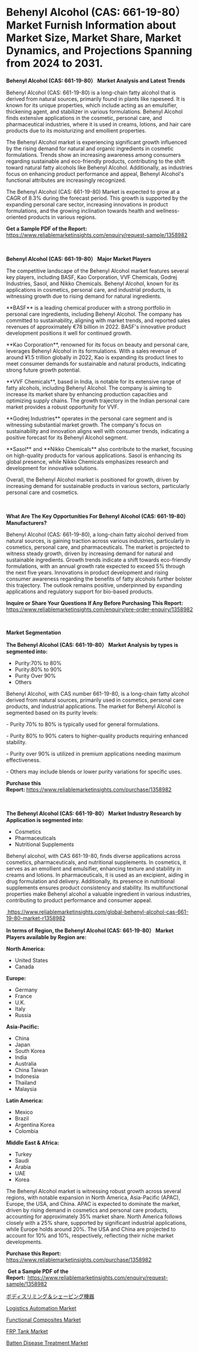 <p><h1>Behenyl Alcohol (CAS: 661-19-80） Market Furnish Information about Market Size, Market Share, Market Dynamics, and Projections Spanning from 2024 to 2031.</h1></p><p><strong>Behenyl Alcohol (CAS: 661-19-80） Market Analysis and Latest Trends</strong></p>
<p><p>Behenyl Alcohol (CAS: 661-19-80) is a long-chain fatty alcohol that is derived from natural sources, primarily found in plants like rapeseed. It is known for its unique properties, which include acting as an emulsifier, thickening agent, and stabilizer in various formulations. Behenyl Alcohol finds extensive applications in the cosmetic, personal care, and pharmaceutical industries, where it is used in creams, lotions, and hair care products due to its moisturizing and emollient properties.</p><p>The Behenyl Alcohol market is experiencing significant growth influenced by the rising demand for natural and organic ingredients in cosmetic formulations. Trends show an increasing awareness among consumers regarding sustainable and eco-friendly products, contributing to the shift toward natural fatty alcohols like Behenyl Alcohol. Additionally, as industries focus on enhancing product performance and appeal, Behenyl Alcohol's functional attributes are increasingly recognized.</p><p>The Behenyl Alcohol (CAS: 661-19-80) Market is expected to grow at a CAGR of 8.3% during the forecast period. This growth is supported by the expanding personal care sector, increasing innovations in product formulations, and the growing inclination towards health and wellness-oriented products in various regions.</p></p>
<p><strong>Get a Sample PDF of the Report:&nbsp;</strong> <a href="https://www.reliablemarketinsights.com/enquiry/request-sample/1358982">https://www.reliablemarketinsights.com/enquiry/request-sample/1358982</a></p>
<p>&nbsp;</p>
<p><strong>Behenyl Alcohol (CAS: 661-19-80） Major Market Players</strong></p>
<p><p>The competitive landscape of the Behenyl Alcohol market features several key players, including BASF, Kao Corporation, VVF Chemicals, Godrej Industries, Sasol, and Nikko Chemicals. Behenyl Alcohol, known for its applications in cosmetics, personal care, and industrial products, is witnessing growth due to rising demand for natural ingredients.</p><p>**BASF** is a leading chemical producer with a strong portfolio in personal care ingredients, including Behenyl Alcohol. The company has committed to sustainability, aligning with market trends, and reported sales revenues of approximately €78 billion in 2022. BASF's innovative product development positions it well for continued growth.</p><p>**Kao Corporation**, renowned for its focus on beauty and personal care, leverages Behenyl Alcohol in its formulations. With a sales revenue of around ¥1.5 trillion globally in 2022, Kao is expanding its product lines to meet consumer demands for sustainable and natural products, indicating strong future growth potential.</p><p>**VVF Chemicals**, based in India, is notable for its extensive range of fatty alcohols, including Behenyl Alcohol. The company is aiming to increase its market share by enhancing production capacities and optimizing supply chains. The growth trajectory in the Indian personal care market provides a robust opportunity for VVF.</p><p>**Godrej Industries** operates in the personal care segment and is witnessing substantial market growth. The company's focus on sustainability and innovation aligns well with consumer trends, indicating a positive forecast for its Behenyl Alcohol segment.</p><p>**Sasol** and **Nikko Chemicals** also contribute to the market, focusing on high-quality products for various applications. Sasol is enhancing its global presence, while Nikko Chemicals emphasizes research and development for innovative solutions.</p><p>Overall, the Behenyl Alcohol market is positioned for growth, driven by increasing demand for sustainable products in various sectors, particularly personal care and cosmetics.</p></p>
<p>&nbsp;</p>
<p><strong>What Are The Key Opportunities For Behenyl Alcohol (CAS: 661-19-80） Manufacturers?</strong></p>
<p><p>Behenyl Alcohol (CAS: 661-19-80), a long-chain fatty alcohol derived from natural sources, is gaining traction across various industries, particularly in cosmetics, personal care, and pharmaceuticals. The market is projected to witness steady growth, driven by increasing demand for natural and sustainable ingredients. Growth trends indicate a shift towards eco-friendly formulations, with an annual growth rate expected to exceed 5% through the next five years. Innovations in product development and rising consumer awareness regarding the benefits of fatty alcohols further bolster this trajectory. The outlook remains positive, underpinned by expanding applications and regulatory support for bio-based products.</p></p>
<p><strong>Inquire or Share Your Questions If Any Before Purchasing This Report:</strong> <a href="https://www.reliablemarketinsights.com/enquiry/pre-order-enquiry/1358982">https://www.reliablemarketinsights.com/enquiry/pre-order-enquiry/1358982</a></p>
<p>&nbsp;</p>
<p><strong>Market Segmentation</strong></p>
<p><strong>The Behenyl Alcohol (CAS: 661-19-80） Market Analysis by types is segmented into:</strong></p>
<p><ul><li>Purity:70% to 80%</li><li>Purity:80% to 90%</li><li>Purity Over 90%</li><li>Others</li></ul></p>
<p><p>Behenyl Alcohol, with CAS number 661-19-80, is a long-chain fatty alcohol derived from natural sources, primarily used in cosmetics, personal care products, and industrial applications. The market for Behenyl Alcohol is segmented based on its purity levels: </p><p>- Purity 70% to 80% is typically used for general formulations. </p><p>- Purity 80% to 90% caters to higher-quality products requiring enhanced stability. </p><p>- Purity over 90% is utilized in premium applications needing maximum effectiveness. </p><p>- Others may include blends or lower purity variations for specific uses.</p></p>
<p><strong>Purchase this Report:&nbsp;</strong><a href="https://www.reliablemarketinsights.com/purchase/1358982">https://www.reliablemarketinsights.com/purchase/1358982</a></p>
<p>&nbsp;</p>
<p><strong>The Behenyl Alcohol (CAS: 661-19-80） Market Industry Research by Application is segmented into:</strong></p>
<p><ul><li>Cosmetics</li><li>Pharmaceuticals</li><li>Nutritional Supplements</li></ul></p>
<p><p>Behenyl alcohol, with CAS 661-19-80, finds diverse applications across cosmetics, pharmaceuticals, and nutritional supplements. In cosmetics, it serves as an emollient and emulsifier, enhancing texture and stability in creams and lotions. In pharmaceuticals, it is used as an excipient, aiding in drug formulation and delivery. Additionally, its presence in nutritional supplements ensures product consistency and stability. Its multifunctional properties make Behenyl alcohol a valuable ingredient in various industries, contributing to product performance and consumer appeal.</p></p>
<p><a href="https://www.reliablemarketinsights.com/global-behenyl-alcohol-cas-661-19-80-market-r1358982">&nbsp;https://www.reliablemarketinsights.com/global-behenyl-alcohol-cas-661-19-80-market-r1358982</a></p>
<p><strong>In terms of Region, the Behenyl Alcohol (CAS: 661-19-80） Market Players available by Region are:</strong></p>
<p>
    <p> <strong> North America: </strong>
        <ul>
            <li>United States</li>
            <li>Canada</li>
        </ul>
        </p> 
    <p> <strong> Europe: </strong>
        <ul>
            <li>Germany</li>
            <li>France</li>
            <li>U.K.</li>
            <li>Italy</li>
            <li>Russia</li>
        </ul>
        </p> 
    <p> <strong> Asia-Pacific: </strong>
        <ul>
            <li>China</li>
            <li>Japan</li>
            <li>South Korea</li>
            <li>India</li>
            <li>Australia</li>
            <li>China Taiwan</li>
            <li>Indonesia</li>
            <li>Thailand</li>
            <li>Malaysia</li>
        </ul>
        </p> 
    <p> <strong> Latin America: </strong>
        <ul>
            <li>Mexico</li>
            <li>Brazil</li>
            <li>Argentina Korea</li>
            <li>Colombia</li>
        </ul>
        </p> 
    <p> <strong> Middle East & Africa: </strong>
        <ul>
            <li>Turkey</li>
            <li>Saudi</li>
            <li>Arabia</li>
            <li>UAE</li>
            <li>Korea</li>
        </ul>
    </p>
    </p>
<p><p>The Behenyl Alcohol market is witnessing robust growth across several regions, with notable expansion in North America, Asia-Pacific (APAC), Europe, the USA, and China. APAC is expected to dominate the market, driven by rising demand in cosmetics and personal care products, accounting for approximately 35% market share. North America follows closely with a 25% share, supported by significant industrial applications, while Europe holds around 20%. The USA and China are projected to account for 10% and 10%, respectively, reflecting their niche market developments.</p></p>
<p><strong>Purchase this Report: </strong><a href="https://www.reliablemarketinsights.com/purchase/1358982">https://www.reliablemarketinsights.com/purchase/1358982</a></p>
<p>&nbsp;<strong>Get a Sample PDF of the Report:&nbsp;&nbsp;</strong><a href="https://www.reliablemarketinsights.com/enquiry/request-sample/1358982">https://www.reliablemarketinsights.com/enquiry/request-sample/1358982</a></p>
<p><strong></strong></p>
<p><p><a href="https://medium.com/@ammar.jarrah.93/body-slimming-shaping-equipment-market-%E3%81%AF-%E3%82%B3%E3%82%B9%E3%83%88%E7%AE%A1%E7%90%86%E3%81%A8%E5%8A%B9%E7%8E%87%E5%90%91%E4%B8%8A%E3%82%92%E5%84%AA%E5%85%88%E3%81%97%E3%81%BE%E3%81%99-%E3%81%95%E3%82%89%E3%81%AB-%E5%A0%B1%E5%91%8A%E6%9B%B8%E3%81%AF%E5%B8%82%E5%A0%B4%E3%81%AE%E9%9C%80%E8%A6%81%E9%9D%A2%E3%81%A8%E4%BE%9B%E7%B5%A6%E9%9D%A2%E3%81%AE%E4%B8%A1%E6%96%B9%E3%82%92%E3%82%AB%E3%83%90%E3%83%BC%E3%81%97%E3%81%A6%E3%81%84%E3%81%BE%E3%81%99-body-e0a4931b2322">ボディスリミング＆シェーピング機器</a></p><p><a href="https://www.linkedin.com/pulse/what-influencing-future-logistics-automation-market-insights-i3pfe?trackingId=fFCK5OJeQV%2Bnn5eeoG97yg%3D%3D">Logistics Automation Market</a></p><p><a href="https://issuu.com/reportprime-2/docs/functional-composites-market-size-2_d7839c58e2c0d0">Functional Composites Market</a></p><p><a href="https://issuu.com/reportprime-2/docs/frp-tank-market-size-2030.pptx_b09b20f65f7af1">FRP Tank Market</a></p><p><a href="https://www.linkedin.com/pulse/global-batten-disease-treatment-market-trends-insights-4nmue?trackingId=IWLY3x92TqKoN6GftKqCvw%3D%3D">Batten Disease Treatment Market</a></p></p>